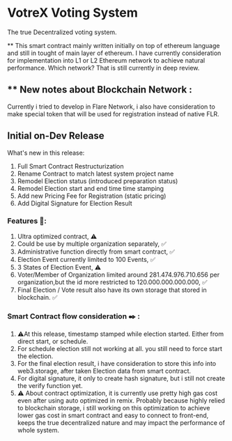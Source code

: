 # VotreX Voting System
The true Decentralized voting system.

** This smart contract mainly written initially on top of ethereum language and still in tought of main layer of ethereum.
I have currently consideration for implementation into L1 or L2 Ethereum network to achieve natural performance. Which network?
That is still currently in deep review.

## ** New notes about Blockchain Network :
Currently i tried to develop in Flare Network,
i also have consideration to make special token that will be used for registration instead of native FLR.



## Initial on-Dev Release 
What's new in this release:

1. Full Smart Contract Restructurization
2. Rename Contract to match latest system project name
3. Remodel Election status (introduced preparation status)
4. Remodel Election start and end time time stamping
5. Add new Pricing Fee for Registration (static pricing)
6. Add Digital Signature for Election Result

### Features 📢:

1. Ultra optimized contract, ⚠️
2. Could be use by multiple organization separately, ✅
3. Administrative function directly from smart contract, ✅
4. Election Event currently limited to 100 Events, ✅
5. 3 States of Election Event, ⚠️
6. Voter/Member of Organization limited around 281.474.976.710.656  per organization,but the id more restricted to 120.000.000.000.000, ✅
7. Final Election / Vote result also have its own storage that stored in blockchain. ✅

### Smart Contract flow consideration ✒️ :

1. ⚠️At this release, timestamp stamped while election started. Either from direct start, or schedule.
2. For schedule election still not working at all. you still need to force start the election.
3. For the final election result, i have consideration to store this info into web3.storage, after taken Election data from smart contract.
4. For digital signature, it only to create hash signature, but i still not create the verify function yet.
5. ⚠️ About contract optimization, it is currently use pretty high gas cost even after using auto optimized in remix. Probably because highly relied to blockchain storage, i still working on this optimization to achieve lower gas cost in smart contract and easy to connect to front-end, keeps the true decentralized nature and may impact the performance of whole system.

